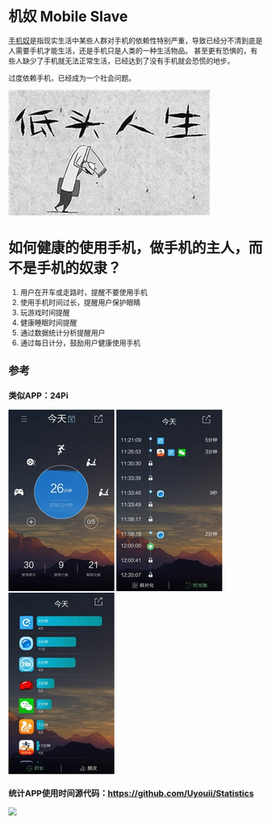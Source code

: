 # 机奴 Mobile Slave
[手机奴](https://baike.baidu.com/item/%E6%89%8B%E6%9C%BA%E5%A5%B4/19903957)是指现实生活中某些人群对手机的依赖性特别严重，导致已经分不清到底是人需要手机才能生活，还是手机只是人类的一种生活物品。
甚至更有恐惧的，有些人缺少了手机就无法正常生活，已经达到了没有手机就会恐慌的地步。

过度依赖手机，已经成为一个社会问题。

![](https://github.com/TrainingPlan/Training/blob/master/timg.jpg?raw=true)


# 如何健康的使用手机，做手机的主人，而不是手机的奴隶？

1. 用户在开车或走路时，提醒不要使用手机
2. 使用手机时间过长，提醒用户保护眼睛
3. 玩游戏时间提醒
4. 健康睡眠时间提醒
5. 通过数据统计分析提醒用户
6. 通过每日计分，鼓励用户健康使用手机

## 参考
### 类似APP：24Pi
![](https://github.com/TrainingPlan/Training/blob/master/24Pi%20(1).jpg)
![](https://github.com/TrainingPlan/Training/blob/master/24Pi%20(2).jpg)
![](https://github.com/TrainingPlan/Training/blob/master/24Pi%20(3).jpg)
### 统计APP使用时间源代码：https://github.com/Uyouii/Statistics
![](https://github.com/TaiyouDong/Statistics/raw/master/picture/chart1.png)

